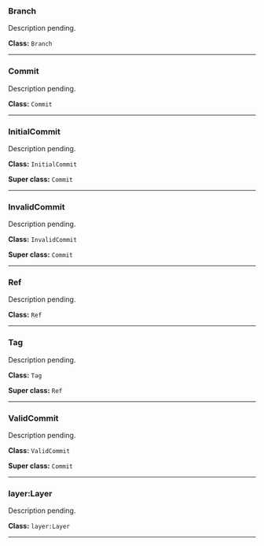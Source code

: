  

 ### Branch 

 <p class="tdb-f">Description pending.</p>

 **Class:** `Branch`

--- 

 ### Commit 

 <p class="tdb-f">Description pending.</p>

 **Class:** `Commit`

--- 

 ### InitialCommit 

 <p class="tdb-f">Description pending.</p>

 **Class:** `InitialCommit`

 **Super class:** `Commit`

--- 

 ### InvalidCommit 

 <p class="tdb-f">Description pending.</p>

 **Class:** `InvalidCommit`

 **Super class:** `Commit`

--- 

 ### Ref 

 <p class="tdb-f">Description pending.</p>

 **Class:** `Ref`

--- 

 ### Tag 

 <p class="tdb-f">Description pending.</p>

 **Class:** `Tag`

 **Super class:** `Ref`

--- 

 ### ValidCommit 

 <p class="tdb-f">Description pending.</p>

 **Class:** `ValidCommit`

 **Super class:** `Commit`

--- 

 ### layer:Layer 

 <p class="tdb-f">Description pending.</p>

 **Class:** `layer:Layer`

---